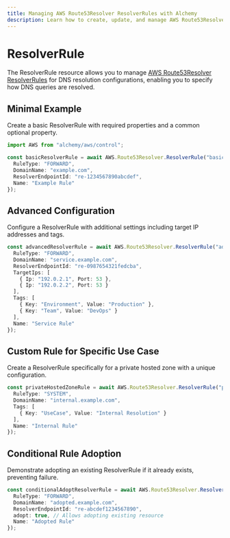 ```yaml
---
title: Managing AWS Route53Resolver ResolverRules with Alchemy
description: Learn how to create, update, and manage AWS Route53Resolver ResolverRules using Alchemy Cloud Control.
---
```


# ResolverRule

The ResolverRule resource allows you to manage [AWS Route53Resolver ResolverRules](https://docs.aws.amazon.com/route53resolver/latest/userguide/) for DNS resolution configurations, enabling you to specify how DNS queries are resolved.

## Minimal Example

Create a basic ResolverRule with required properties and a common optional property.

```ts
import AWS from "alchemy/aws/control";

const basicResolverRule = await AWS.Route53Resolver.ResolverRule("basicResolverRule", {
  RuleType: "FORWARD",
  DomainName: "example.com",
  ResolverEndpointId: "re-1234567890abcdef",
  Name: "Example Rule"
});
```

## Advanced Configuration

Configure a ResolverRule with additional settings including target IP addresses and tags.

```ts
const advancedResolverRule = await AWS.Route53Resolver.ResolverRule("advancedResolverRule", {
  RuleType: "FORWARD",
  DomainName: "service.example.com",
  ResolverEndpointId: "re-0987654321fedcba",
  TargetIps: [
    { Ip: "192.0.2.1", Port: 53 },
    { Ip: "192.0.2.2", Port: 53 }
  ],
  Tags: [
    { Key: "Environment", Value: "Production" },
    { Key: "Team", Value: "DevOps" }
  ],
  Name: "Service Rule"
});
```

## Custom Rule for Specific Use Case

Create a ResolverRule specifically for a private hosted zone with a unique configuration.

```ts
const privateHostedZoneRule = await AWS.Route53Resolver.ResolverRule("privateHostedZoneRule", {
  RuleType: "SYSTEM",
  DomainName: "internal.example.com",
  Tags: [
    { Key: "UseCase", Value: "Internal Resolution" }
  ],
  Name: "Internal Rule"
});
```

## Conditional Rule Adoption

Demonstrate adopting an existing ResolverRule if it already exists, preventing failure.

```ts
const conditionalAdoptResolverRule = await AWS.Route53Resolver.ResolverRule("conditionalAdoptResolverRule", {
  RuleType: "FORWARD",
  DomainName: "adopted.example.com",
  ResolverEndpointId: "re-abcdef1234567890",
  adopt: true, // Allows adopting existing resource
  Name: "Adopted Rule"
});
```